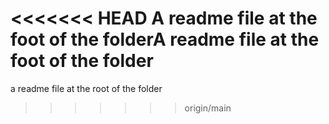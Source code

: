 <<<<<<< HEAD
A readme file at the foot of the folderA readme file at the foot of the folder
=======
a readme file at the root of the folder
>>>>>>> origin/main
